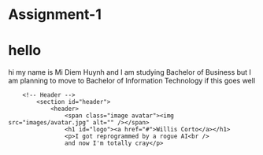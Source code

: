 # Assignment-1

<body>
<h1>hello</h1>
<p> hi my name is Mi Diem Huynh and I am studying Bachelor of Business but 
I am planning to move to Bachelor of Information Technology  if this goes well
<html>
	<head>
		<title>Read Only by HTML5 UP</title>
		<meta charset="utf-8" />
		<meta name="viewport" content="width=device-width, initial-scale=1, user-scalable=no" />
		<link rel="stylesheet" href="assets/css/main.css" />
	</head>
	<body class="is-preload">

		<!-- Header -->
			<section id="header">
				<header>
					<span class="image avatar"><img src="images/avatar.jpg" alt="" /></span>
					<h1 id="logo"><a href="#">Willis Corto</a></h1>
					<p>I got reprogrammed by a rogue AI<br />
					and now I'm totally cray</p>

